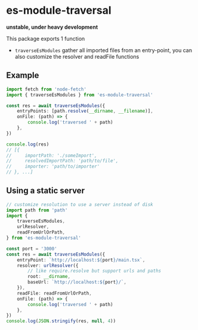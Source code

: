 # es-module-traversal

**unstable, under heavy development**

This package exports 1 function

-   `traverseEsModules` gather all imported files from an entry-point, you can also customize the resolver and readFile functions

## Example

```ts
import fetch from 'node-fetch'
import { traverseEsModules } from 'es-module-traversal'

const res = await traverseEsModules({
    entryPoints: [path.resolve(__dirname, __filename)],
    onFile: (path) => {
        console.log('traversed ' + path)
    },
})

console.log(res)
// [{
//     importPath: './someImport',
//     resolvedImportPath: 'path/to/file',
//     importer: 'path/to/importer'
// }, ...]
```

## Using a static server

```ts
// customize resolution to use a server instead of disk
import path from 'path'
import {
    traverseEsModules,
    urlResolver,
    readFromUrlOrPath,
} from 'es-module-traversal'

const port = '3000'
const res = await traverseEsModules({
    entryPoint: `http://localhost:${port}/main.tsx`,
    resolver: urlResolver({
        // like require.resolve but support urls and paths
        root: __dirname,
        baseUrl: `http://localhost:${port}/`,
    }),
    readFile: readFromUrlOrPath,
    onFile: (path) => {
        console.log('traversed ' + path)
    },
})
console.log(JSON.stringify(res, null, 4))
```
